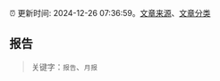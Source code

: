 :alarm_clock: 更新时间: 2024-12-26 07:36:59。[文章来源](/README.md)、[文章分类](/TAGS.md)

## 报告


> 关键字：`报告`、`月报`



